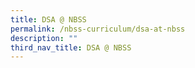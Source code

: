 ```yaml
---
title: DSA @ NBSS
permalink: /nbss-curriculum/dsa-at-nbss
description: ""
third_nav_title: DSA @ NBSS
---
```


